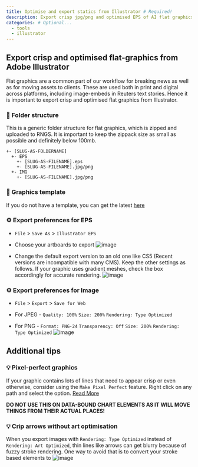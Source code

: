 ```yaml
---
title: Optimise and export statics from Illustrator # Required!
description: Export crisp jpg/png and optimised EPS of AI flat graphics # Required!
categories: # Optional...
  - tools 
  - illustrator
---
```



## Export crisp and optimised flat-graphics from Adobe Illustrator

Flat graphics are a common part of our workflow for breaking news as well as for moving assets to clients. These are used both in print and digital across platforms, including image-embeds in Reuters text stories. Hence it is important to export crisp and optimised flat graphics from Illustrator.

### 📂 Folder structure
This is a generic folder structure for flat graphics, which is zipped and uploaded to RNGS. It is important to keep the zippack size as small as possible and definitely below 100mb.
```
+- [SLUG-AS-FOLDERNAME]
  +- EPS
    +- [SLUG-AS-FILENAME].eps
    +- [SLUG-AS-FILENAME].jpg/png
  +- IMG
    +- [SLUG-AS-FILENAME].jpg/png
```


### 📃 Graphics template
If you do not have a template, you can get the latest [here](https://github.com/reuters-graphics/style-ai-templates/tree/main/ai-templates/flat)


### ⚙️ Export preferences for EPS
 - `File` > `Save As` > `Illustrator EPS`

 - Choose your artboards to export
 ![image](https://user-images.githubusercontent.com/7580745/144425776-a4002b83-faa6-4b97-9092-a1d08f4e07c1.png)


 - Change the default export version to an old one like CS5 (Recent versions are incompatible with many CMS). Keep the other settings as follows. If your graphic uses gradient meshes, check the box accordingly for accurate rendering.
![image](https://user-images.githubusercontent.com/7580745/144425957-ed7ca778-9d0e-46dd-84b6-729f48a5d877.png)





### ⚙️ Export preferences for Image
 - `File` > `Export` > `Save for Web`

 - For JPEG - `Quality: 100%` `Size: 200%` `Rendering: Type Optimized` 
 - For PNG - `Format: PNG-24` `Transparency: Off` `Size: 200%` `Rendering: Type Optimized`
![image](https://user-images.githubusercontent.com/7580745/144426597-1c4f7746-a3cf-4977-a5de-339625078fb4.png)


## Additional tips

### 💡 Pixel-perfect graphics
If your graphic contains lots of lines that need to appear crisp or even otherwise, consider using the `Make Pixel Perfect` feature. Right click on any path and select the option. [Read More](https://helpx.adobe.com/illustrator/using/pixel-perfect.html)

**DO NOT USE THIS ON DATA-BOUND CHART ELEMENTS AS IT WILL MOVE THINGS FROM THEIR ACTUAL PLACES!**

### 💡 Crip arrows without art optimisation
When you export images with `Rendering: Type Optimized` instead of `Rendering: Art Optimized`, thin lines like arrows can get blurry because of fuzzy stroke rendering. One way to avoid that is to convert your stroke based elements to 
![image](https://user-images.githubusercontent.com/7580745/144431205-2934f0b9-0818-4a63-b260-8b34df3c7ad5.png)

